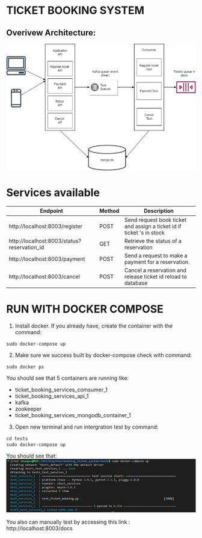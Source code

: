 # TICKET BOOKING SYSTEM
## Overivew Architecture:

![architecture](images/booking_ticket_diagram.jpg)


# Services available
| Endpoint | Method | Description
| --- | --- | --- |
| http://localhost:8003/register | POST | Send request book ticket and assign a ticket id if ticket 's in stock
| http://localhost:8003/status?reservation_id  | GET  | Retrieve the status of a reservation
| http://localhost:8003/payment   | POST  | Send a request to make a payment for a reservation.
| http://localhost:8003/cancel   | POST  | Cancel a reservation and release ticket id  reload to database

# RUN WITH DOCKER COMPOSE

1. Install docker. If you already have, create the container with the command:
```
sudo docker-compose up
```
2. Make sure we success built by docker-compose check with command:
```
sudo docker ps
```
You should see that 5 containers are running like:
 - ticket_booking_services_comsumer_1
 - ticket_booking_services_api_1
 - kafka
 - zookeeper
 - ticket_booking_services_mongodb_container_1

3. Open new terminal and run intergration test by command:
```
cd tests
sudo docker-compose up
```
You should see that:
![architecture](images/result_test.png)

You also can manually test by accessing this link : http://localhost:8003/docs
